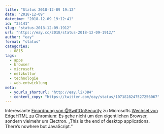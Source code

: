 ```yaml
---
title: "Status 2018-12-09 19:12"
date: "2018-12-09"
datetime: "2018-12-09 19:12:41"
id: "35141"
slug: "status-2018-12-09-1912"
url: "https://eay.cc/2018/status-2018-12-09-1912/"
author: "eay"
format: "status"
categories:
  - 0815
tags:
  - apps
  - browser
  - microsoft
  - netzkultur
  - technologie
  - web-entwicklung
meta:
  - yourls_shorturl: "http://eay.li/384"
  - content_copy: "https://twitter.com/eay/status/1071828247527256067"
---
```


Interessante [Einordnung von @SwiftOnSecurity](https://twitter.com/swiftonsecurity/status/1069776335336292352) zu Microsofts [Wechsel von EdgeHTML zu Chromium](https://www.heise.de/newsticker/meldung/Offiziell-Microsoft-Edge-nutzt-kuenftig-Chromium-4244958.html): Es gehe nicht um den eigentlichen Browser, sondern vielmehr um Electron. „This is the end of desktop applications. There’s nowhere but JavaScript.“
